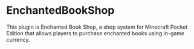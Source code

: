 # EnchantedBookShop
This plugin is Enchanted Book Shop, a shop system for Minecraft Pocket Edition that allows players to purchase enchanted books using in-game currency.

